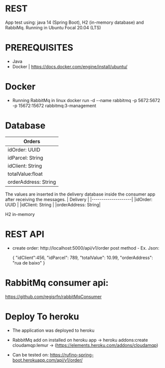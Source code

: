 # REST
App test using: java 14 (Spring Boot), H2 (in-memory database) and RabbiMq.
Running in Ubuntu Focal 20.04 (LTS)

# PREREQUISITES
- Java
- Docker | https://docs.docker.com/engine/install/ubuntu/ 

# Docker
- Running RabbitMq in linux
docker run -d --name rabbitmq -p 5672:5672 -p 15672:15672 rabbitmq:3-management

# Database

|       Orders       |
|--------------------|
|idOrder: UUID       |
|idParcel: String    |
|idClient: String    |
|totalValue:float    |
|orderAddress: String|


The values are inserted in the delivery database inside the consumer app after receiving the messages.
|       Delivery     |
|--------------------|
|idOrder: UUID       |
|idClient: String    |
|orderAddress: String|

H2 in-memory

# REST API

* create order: http://localhost:5000/api/v1/order
  post method - Ex. Json: 
  
  {
    "idClient":456,
    "idParcel": 789,
    "totalValue": 10.99,
    "orderAddress": "rua de baixo"
  }

# RabbitMq consumer api:
https://github.com/regisrfn/rabbitMqConsumer


# Deploy To heroku
 - The application was deployed to heroku 
 - RabbitMq add on installed on heroku app ->  heroku addons:create cloudamqp:lemur -> (https://elements.heroku.com/addons/cloudamqp)
 
 - Can be tested on:
 https://rufino-spring-boot.herokuapp.com/api/v1/order/